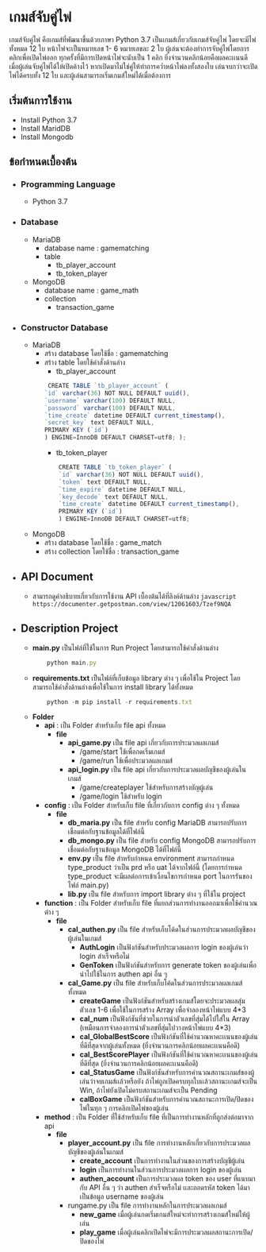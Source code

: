 # เกมส์จับคู่ไพ่
เกมส์จับคู่ไพ่ คือเกมส์ที่พัฒนาขึ้นด้วยภาษา Python 3.7  เป็นเกมส์เกี่ยวกับเกมส์จับคู่ไพ่ โดยจะมีไพ่ทั้งหมด 12 ใบ หน้าไพ่จะเป็นหมายเลข 1- 6 หมายเลขละ 2 ใบ ผู้เล่นจะต้องทำการจับคู่ไพ่โดยการคลิกเพื่อเปิดไพ่ออก ทุกครั้งที่มีการเปิดหน้าไพ่จะนับเป็น 1 คลิก ยิ่งจำนวนคลิกน้อยคือผลคะเเนนดี เมื่อผู้เล่นจับคู่ไพ่ได้ให้เปิดค้างไว้ หากเปิดมาไม่ใช่คู่ให้ทำการคว่ำหน้าไพ่ลงทั้งสองใบ เล่นจบกว่าจะเปิดไพ่ได้ครบทั้ง 12 ใบ และผู้เล่นสามารถเริ่มเกมส์ใหม่ได้เมื่อต้องการ

## เริ่มต้นการใช้งาน
<ul>
  <li>Install Python 3.7</li>
  <li>Install MaridDB</li>
  <li>Install Mongodb</li>
</ul>



## ข้อกำหนดเบื้องต้น
- ### Programming Language
    - Python 3.7
- ### Database
    - MariaDB
        - database name  :  gamematching
        - table
            - tb_player_account
            - tb_token_player
    - MongoDB
        - database name : game_math
        - collection
            - transaction_game
- ### Constructor Database
    - MariaDB
        - สร้าง database โดยใช้ชื่อ : gamematching
        - สร้าง table โดยใช้คำสั่งด้านล่าง
			- tb_player_account
			```javascript
			 CREATE TABLE `tb_player_account` (
			`id` varchar(36) NOT NULL DEFAULT uuid(),
			`username` varchar(100) DEFAULT NULL,
			`password` varchar(100) DEFAULT NULL,
			`time_create` datetime DEFAULT current_timestamp(),
			`secret_key` text DEFAULT NULL,
			PRIMARY KEY (`id`)
			) ENGINE=InnoDB DEFAULT CHARSET=utf8; );
			```
			- tb_token_player
            ```javascript
                CREATE TABLE `tb_token_player` (
                `id` varchar(36) NOT NULL DEFAULT uuid(),
                `token` text DEFAULT NULL,
                `time_expire` datetime DEFAULT NULL,
                `key_decode` text DEFAULT NULL,
                `time_create` datetime DEFAULT current_timestamp(),
                PRIMARY KEY (`id`)
                ) ENGINE=InnoDB DEFAULT CHARSET=utf8;
            ```
    - MongoDB
        - สร้าง database โดยใช้ชื่อ : game_match
        - สร้าง collection โดยใช้ชื่อ : transaction_game

- ## API Document
    - สามารถดูคำอธิบายเกี่ยวกับการใช้งาน API เบื้องต้นได้ที่ลิงค์ด้านล่าง
     ```javascript https://documenter.getpostman.com/view/12061603/Tzef9NQA ```
- ## Description Project
    - **main.py** เป็นไฟล์ที่ใช้ในการ Run Project โดยสามารถใช้คำสั่งด้านล่าง
        ```javascript
            python main.py
        ```
    - **requirements.txt** เป็นไฟล์ที่เก็บข้อมูล library ต่าง ๆ เพื่อใช้ใน Project โดยสามารถใช้คำสั่งด้านล่างเพื่อใช้ในการ install library ได้ทั้งหมด
        ```javascript
            python -m pip install -r requirements.txt
        ```
    - **Folder**
        - **api** : เป็น Folder สำหรับเก็บ file api ทั้งหมด
            - **file**
                - **api_game.py** เป็น file api เกี่ยวกับการประมวลผลเกมส์
                    - /game/start ใช้เพื่อกดเริ่มเกมส์
                    - /game/run ใช้เพื่อประมวลผลเกมส์
                - **api_login.py** เป็น file api เกี่ยวกับการประมวลผลบัญชีของผู้เล่นในเกมส์
                    - /game/createplayer ใช้สำหรับการสร้างบัญผู้เล่น
                    - /game/login ใช้สำหรับ login
        - **config** : เป็น Folder สำหรับเก็บ file ที่เกี่ยวกับการ config ต่าง ๆ ทั้งหมด
            - **file**
                - **db_maria.py** เป็น file สำหรับ config MariaDB สามารถปรับการเชื่อมต่อกับฐานข้อมูลได้ที่ไฟล์นี้
                - **db_mongo.py** เป็น file สำหรับ config MongoDB สามารถปรับการเชื่อมต่อกับฐานข้อมูล MongoDB ได้ที่ไฟล์นี้
                - **env.py** เป็น file สำหรับกำหนด environment สามารถกำหนด type_product ว่าเป็น prd หรือ uat ได้จากไฟล์นี้ (โดยการกำหนด type_product จะมีผลต่อการเข้าเงื่อนไขการกำหนด port ในการรันของไฟล์ main.py)
                - **lib.py** เป็น file สำหรับการ import library ต่าง ๆ ที่ใช้ใน project
        - **function** : เป็น Folder สำหรับเก็บ file ที่แยกส่วนการทำงานออกมาเพื่อใช้คำนวณต่าง ๆ
            - **file**
                - **cal_authen.py** เป็น file สำหรับเก็บโค้ดในส่วนการประมวลผลบัญชีของผู้เล่นในเกมส์
                    - **AuthLogin** เป็นฟังก์ชันสำหรับประมวลผลการ login ของผู้เล่นว่า login สำเร็จหรือไม่
                    - **GenToken** เป็นฟังก์ชันสำหรับการ generate token ของผู้เล่นเพื่อนำไปใช้ในการ authen api อื่น ๆ
                - **cal_Game.py** เป็น file สำหรับเก็บโค้ดในส่วนการประมวลผลเกมส์ทั้งหมด
                    - **createGame** เป็นฟังก์ชันสำหรับสร้างเกมส์โดยจะประมวลผลสุ่มตัวเลข 1-6 เพื่อใช้ในการสร้าง Array เพื่อจำลองหน้าไพ่แบบ 4*3
                    - **cal_num** เป็นฟังก์ชันที่ช่วยในการนำตัวเลขที่สุ่มได้ไปใส่ใน Array (เหมือนการจำลองการนำตัวเลขที่สุ่มไปวางหน้าไพ่แบบ 4*3)
                    - **cal_GlobalBestScore** เป็นฟังก์ชันที่ใช้คำนวณหาคะเเนนของผู้เล่นที่ดีที่สุดจากผู้เล่นทั้งหมด (ยิ่งจำนวนการคลิกน้อยผลคะเเนนคือดี)
                    - **cal_BestScorePlayer** เป็นฟังก์ชันที่ใช้คำนวณหาคะเเนนของผู้เล่นที่ดีที่สุด (ยิ่งจำนวนการคลิกน้อยผลคะเเนนคือดี)
                    - **cal_StatusGame** เป็นฟังก์ชันสำหรับการคำนวณสถานะเกมส์ของผู้เล่นว่าจบเกมส์เเล้วหรือยัง ถ้าไพ่ถูกเปิดครบทุกใบเเล้วสถานะเกมส์จะเป็น Win, ถ้าไพ่ยังเปิดไม่ครบสถานะเกมส์จะเป็น Pending
                    - **calBoxGame** เป็นฟังก์ชันสำหรับการคำนวณสถานะการเปิด/ปิดของไพ่ในทุก ๆ การคลิกเปิดไพ่ของผู้เล่น
        - **method** : เป็น Folder ที่ใช้สำหรับเก็บ file ที่เป็นการทำงานหลักที่ถูกส่งต่อมาจาก api
            - **file**
                - **player_account.py** เป็น file การทำงานหลักเกี่ยวกับการประมวลผลบัญชีของผู้เล่นในเกมส์
                    - **create_account** เป็นการทำงานในส่วนของการสร้างบัญชีผู้เล่น
                    - **login** เป็นการทำงานในส่วนการประมวลผลการ login ของผู้เล่น
                    - **authen_account** เป็นการประมวลผล token ของ user ที่แนบมากับ API อื่น ๆ ว่า authen สำเร็จหรือไม่ เเละถอดรหัส token ได้มาเป็นข้อมูล username ของผู้เล่น 
                - rungame.py เป็น file การทำงานหลักในการประมวลผลเกมส์
                    - **new_game** เมื่อผู้เล่นกดเริ่มเกมส์ใหม่จะทำการสร้างเกมส์ใหม่ให้ผู้เล่น
                    - **play_game** เมื่อผู้เล่นคลิกเปิดไพ่จะมีการประมวลผลสถานะการเปิด/ปิดของไพ่
    
